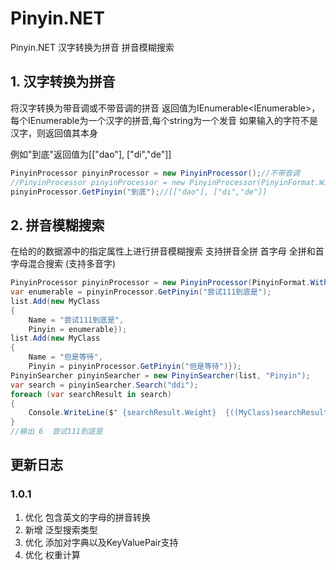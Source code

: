 ﻿# Pinyin.NET
Pinyin.NET 汉字转换为拼音 拼音模糊搜索
## 1. 汉字转换为拼音
将汉字转换为带音调或不带音调的拼音
返回值为IEnumerable<IEnumerable<string>>，每个IEnumerable<string>为一个汉字的拼音,每个string为一个发音
如果输入的字符不是汉字，则返回值其本身


例如"到底"返回值为[["dao"], ["di","de"]]
```csharp
PinyinProcessor pinyinProcessor = new PinyinProcessor();//不带音调
//PinyinProcessor pinyinProcessor = new PinyinProcessor(PinyinFormat.WithToneMark); //带音调
pinyinProcessor.GetPinyin("到底");//[["dao"], ["di","de"]]
```

## 2. 拼音模糊搜索
在给的的数据源中的指定属性上进行拼音模糊搜索
支持拼音全拼 首字母 全拼和首字母混合搜索 (支持多音字)
```csharp
PinyinProcessor pinyinProcessor = new PinyinProcessor(PinyinFormat.WithToneMark);
var enumerable = pinyinProcessor.GetPinyin("尝试111到底是");
list.Add(new MyClass
{
    Name = "尝试111到底是",
    Pinyin = enumerable});
list.Add(new MyClass
{
    Name = "但是等待",
    Pinyin = pinyinProcessor.GetPinyin("但是等待")});
PinyinSearcher pinyinSearcher = new PinyinSearcher(list, "Pinyin");
var search = pinyinSearcher.Search("ddi");
foreach (var searchResult in search)
{
    Console.WriteLine($" {searchResult.Weight}  {((MyClass)searchResult.Source).Name}");
}
//输出 6  尝试111到底是
```

## 更新日志
### 1.0.1
1. 优化 包含英文的字母的拼音转换
1. 新增 泛型搜索类型
1. 优化 添加对字典以及KeyValuePair支持
1. 优化 权重计算